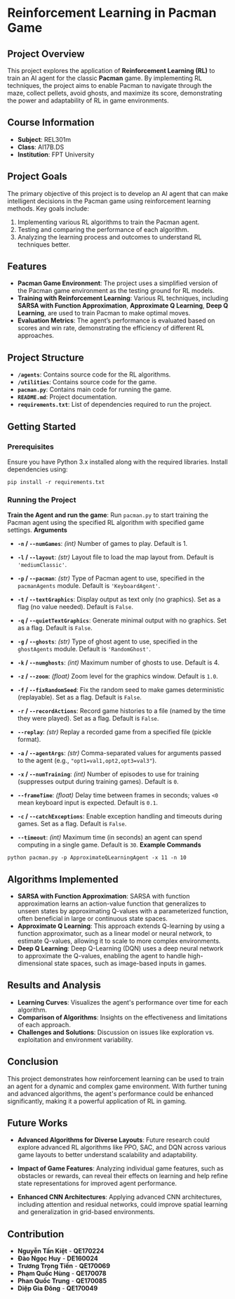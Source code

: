 ﻿# Reinforcement Learning in Pacman Game

## Project Overview

This project explores the application of **Reinforcement Learning (RL)** to train an AI agent for the classic **Pacman** game. By implementing RL techniques, the project aims to enable Pacman to navigate through the maze, collect pellets, avoid ghosts, and maximize its score, demonstrating the power and adaptability of RL in game environments.

## Course Information

-   **Subject**: REL301m
-   **Class**: AI17B.DS
-   **Institution**: FPT University

## Project Goals

The primary objective of this project is to develop an AI agent that can make intelligent decisions in the Pacman game using reinforcement learning methods. Key goals include:

1.  Implementing various RL algorithms to train the Pacman agent.
2.  Testing and comparing the performance of each algorithm.
3.  Analyzing the learning process and outcomes to understand RL techniques better.

## Features

-   **Pacman Game Environment**: The project uses a simplified version of the Pacman game environment as the testing ground for RL models.
-   **Training with Reinforcement Learning**: Various RL techniques, including **SARSA with Function Approximation**, **Approximate Q Learning**, **Deep Q Learning**, are used to train Pacman to make optimal moves.
-   **Evaluation Metrics**: The agent’s performance is evaluated based on scores and win rate, demonstrating the efficiency of different RL approaches.

## Project Structure

-   **`/agents`**: Contains source code for the RL algorithms.
-   **`/utilities`**: Contains source code for the game.
-   **`pacman.py`**: Contains main code for running the game.
-   **`README.md`**: Project documentation.
-   **`requirements.txt`**: List of dependencies required to run the project.

## Getting Started

### Prerequisites

Ensure you have Python 3.x installed along with the required libraries. Install dependencies using:

`pip install -r requirements.txt` 

### Running the Project

**Train the Agent and run the game**: Run `pacman.py` to start training the Pacman agent using the specified RL algorithm with specified game settings.
**Arguments**
-   **`-n` / `--numGames`**: _(int)_ Number of games to play. Default is 1.
    
-   **`-l` / `--layout`**: _(str)_ Layout file to load the map layout from. Default is `'mediumClassic'`.
    
-   **`-p` / `--pacman`**: _(str)_ Type of Pacman agent to use, specified in the `pacmanAgents` module. Default is `'KeyboardAgent'`.
    
-   **`-t` / `--textGraphics`**: Display output as text only (no graphics). Set as a flag (no value needed). Default is `False`.
    
-   **`-q` / `--quietTextGraphics`**: Generate minimal output with no graphics. Set as a flag. Default is `False`.
    
-   **`-g` / `--ghosts`**: _(str)_ Type of ghost agent to use, specified in the `ghostAgents` module. Default is `'RandomGhost'`.
    
-   **`-k` / `--numghosts`**: _(int)_ Maximum number of ghosts to use. Default is 4.
    
-   **`-z` / `--zoom`**: _(float)_ Zoom level for the graphics window. Default is `1.0`.
    
-   **`-f` / `--fixRandomSeed`**: Fix the random seed to make games deterministic (replayable). Set as a flag. Default is `False`.
    
-   **`-r` / `--recordActions`**: Record game histories to a file (named by the time they were played). Set as a flag. Default is `False`.
    
-   **`--replay`**: _(str)_ Replay a recorded game from a specified file (pickle format).
    
-   **`-a` / `--agentArgs`**: _(str)_ Comma-separated values for arguments passed to the agent (e.g., `"opt1=val1,opt2,opt3=val3"`).
    
-   **`-x` / `--numTraining`**: _(int)_ Number of episodes to use for training (suppresses output during training games). Default is `0`.
    
-   **`--frameTime`**: _(float)_ Delay time between frames in seconds; values `<0` mean keyboard input is expected. Default is `0.1`.
    
-   **`-c` / `--catchExceptions`**: Enable exception handling and timeouts during games. Set as a flag. Default is `False`.
    
-   **`--timeout`**: _(int)_ Maximum time (in seconds) an agent can spend computing in a single game. Default is `30`.
**Example Commands**

`python pacman.py -p ApproximateQLearningAgent -x 11 -n 10` 

## Algorithms Implemented

-   **SARSA with Function Approximation**: SARSA with function approximation learns an action-value function that generalizes to unseen states by approximating Q-values with a parameterized function, often beneficial in large or continuous state spaces.
-   **Approximate Q Learning**: This approach extends Q-learning by using a function approximator, such as a linear model or neural network, to estimate Q-values, allowing it to scale to more complex environments.
-   **Deep Q Learning**: Deep Q-Learning (DQN) uses a deep neural network to approximate the Q-values, enabling the agent to handle high-dimensional state spaces, such as image-based inputs in games.

## Results and Analysis

-   **Learning Curves**: Visualizes the agent's performance over time for each algorithm.
-   **Comparison of Algorithms**: Insights on the effectiveness and limitations of each approach.
-   **Challenges and Solutions**: Discussion on issues like exploration vs. exploitation and environment variability.

## Conclusion

This project demonstrates how reinforcement learning can be used to train an agent for a dynamic and complex game environment. With further tuning and advanced algorithms, the agent's performance could be enhanced significantly, making it a powerful application of RL in gaming.

## Future Works
-   **Advanced Algorithms for Diverse Layouts**: Future research could explore advanced RL algorithms like PPO, SAC, and DQN across various game layouts to better understand scalability and adaptability.
    
-   **Impact of Game Features**: Analyzing individual game features, such as obstacles or rewards, can reveal their effects on learning and help refine state representations for improved agent performance.
    
-   **Enhanced CNN Architectures**: Applying advanced CNN architectures, including attention and residual networks, could improve spatial learning and generalization in grid-based environments.

## Contribution
-  **Nguyễn Tấn Kiệt** - **QE170224**
-  **Đào Ngọc Huy** - **DE160024**
-  **Trương Trọng Tiến** - **QE170069**
-  **Phạm Quốc Hùng** - **QE170078**
-  **Phan Quốc Trung** - **QE170085**
-  **Diệp Gia Đông** - **QE170049**
